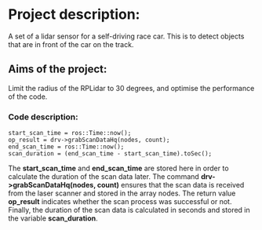 # Project description:  
A set of a lidar sensor for a self-driving race car. 
This is to detect objects that are in front of the car on the track. 

## Aims of the project: 
Limit the radius of the RPLidar to 30 degrees, 
and optimise the performance of the code.


### Code description:

```
start_scan_time = ros::Time::now();
op_result = drv->grabScanDataHq(nodes, count);
end_scan_time = ros::Time::now();
scan_duration = (end_scan_time - start_scan_time).toSec();
```

The **start_scan_time** and **end_scan_time** are stored here in order to calculate the duration of the scan data later. 
The command **drv->grabScanDataHq(nodes, count)** ensures that the scan data is received from the laser scanner and 
stored in the array nodes. The return value **op_result** indicates whether the scan process was successful or not. 
Finally, the duration of the scan data is calculated in seconds and stored in the variable **scan_duration**.

